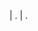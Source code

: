 | .                                                                                                                                                                                                                                                                                                                                  | .                                                                                                                                                                                                                                                                                                                                  